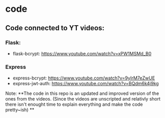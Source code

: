 # code
## Code connected to YT videos:

### Flask:
* flask-bcrypt: https://www.youtube.com/watch?v=xPW1MSMd_B0

### Express
* express-bcrypt: https://www.youtube.com/watch?v=9yIrM7eZwUE
* express-jwt-auth: https://www.youtube.com/watch?v=BQdm6k4j9kg

Note: **The code in this repo is an updated and improved version of the ones from the videos. (Since the videos are unscripted and relativly short there isn't enought time to explain everything and make the code pretty~ish) **
